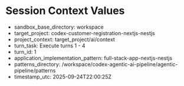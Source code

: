 # Session Context Values

- sandbox_base_directory: workspace
- target_project: codex-customer-registration-nextjs-nestjs
- project_context: target_project/ai/context
- turn_task: Execute turns 1 - 4
- turn_id: 1
- application_implementation_pattern: full-stack-app-nextjs-nestjs
- patterns_directory: /workspace/codex-agentic-ai-pipeline/agentic-pipeline/patterns
- timestamp_utc: 2025-09-24T22:00:25Z
